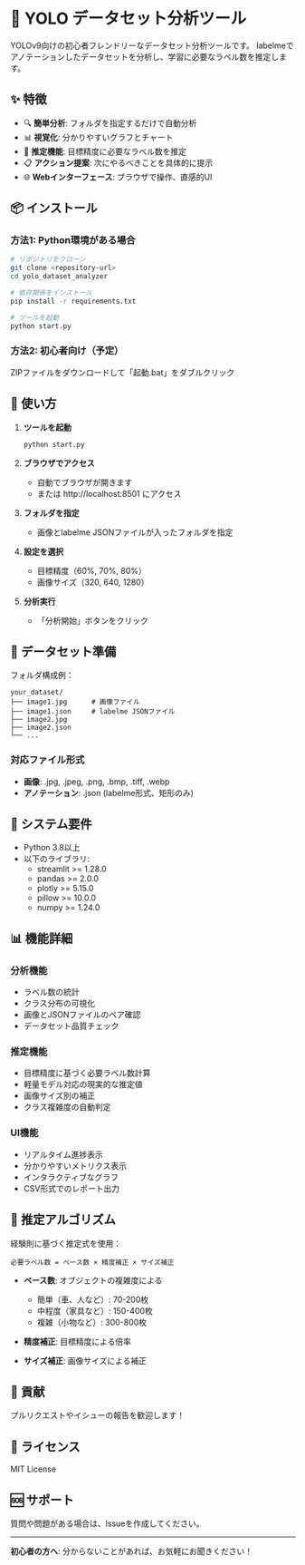 # 🎯 YOLO データセット分析ツール

YOLOv9向けの初心者フレンドリーなデータセット分析ツールです。
labelmeでアノテーションしたデータセットを分析し、学習に必要なラベル数を推定します。

## ✨ 特徴

- 🔍 **簡単分析**: フォルダを指定するだけで自動分析
- 📊 **視覚化**: 分かりやすいグラフとチャート
- 🎯 **推定機能**: 目標精度に必要なラベル数を推定
- 📋 **アクション提案**: 次にやるべきことを具体的に提示
- 🌐 **Webインターフェース**: ブラウザで操作、直感的UI

## 📦 インストール

### 方法1: Python環境がある場合

```bash
# リポジトリをクローン
git clone <repository-url>
cd yolo_dataset_analyzer

# 依存関係をインストール
pip install -r requirements.txt

# ツールを起動
python start.py
```

### 方法2: 初心者向け（予定）

ZIPファイルをダウンロードして「起動.bat」をダブルクリック

## 🚀 使い方

1. **ツールを起動**
   ```bash
   python start.py
   ```

2. **ブラウザでアクセス**
   - 自動でブラウザが開きます
   - または http://localhost:8501 にアクセス

3. **フォルダを指定**
   - 画像とlabelme JSONファイルが入ったフォルダを指定

4. **設定を選択**
   - 目標精度（60%, 70%, 80%）
   - 画像サイズ（320, 640, 1280）

5. **分析実行**
   - 「分析開始」ボタンをクリック

## 📁 データセット準備

フォルダ構成例：
```
your_dataset/
├── image1.jpg      # 画像ファイル
├── image1.json     # labelme JSONファイル
├── image2.jpg
├── image2.json
└── ...
```

### 対応ファイル形式

- **画像**: .jpg, .jpeg, .png, .bmp, .tiff, .webp
- **アノテーション**: .json (labelme形式、矩形のみ)

## 🔧 システム要件

- Python 3.8以上
- 以下のライブラリ:
  - streamlit >= 1.28.0
  - pandas >= 2.0.0
  - plotly >= 5.15.0
  - pillow >= 10.0.0
  - numpy >= 1.24.0

## 📊 機能詳細

### 分析機能
- ラベル数の統計
- クラス分布の可視化
- 画像とJSONファイルのペア確認
- データセット品質チェック

### 推定機能
- 目標精度に基づく必要ラベル数計算
- 軽量モデル対応の現実的な推定値
- 画像サイズ別の補正
- クラス複雑度の自動判定

### UI機能
- リアルタイム進捗表示
- 分かりやすいメトリクス表示
- インタラクティブなグラフ
- CSV形式でのレポート出力

## 🎯 推定アルゴリズム

経験則に基づく推定式を使用：

```
必要ラベル数 = ベース数 × 精度補正 × サイズ補正
```

- **ベース数**: オブジェクトの複雑度による
  - 簡単（車、人など）: 70-200枚
  - 中程度（家具など）: 150-400枚  
  - 複雑（小物など）: 300-800枚

- **精度補正**: 目標精度による倍率
- **サイズ補正**: 画像サイズによる補正

## 🤝 貢献

プルリクエストやイシューの報告を歓迎します！

## 📄 ライセンス

MIT License

## 🆘 サポート

質問や問題がある場合は、Issueを作成してください。

---

**初心者の方へ**: 分からないことがあれば、お気軽にお聞きください！